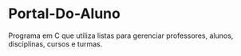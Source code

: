 # Portal-Do-Aluno
Programa em C que utiliza listas para gerenciar professores, alunos, disciplinas, cursos e turmas.
